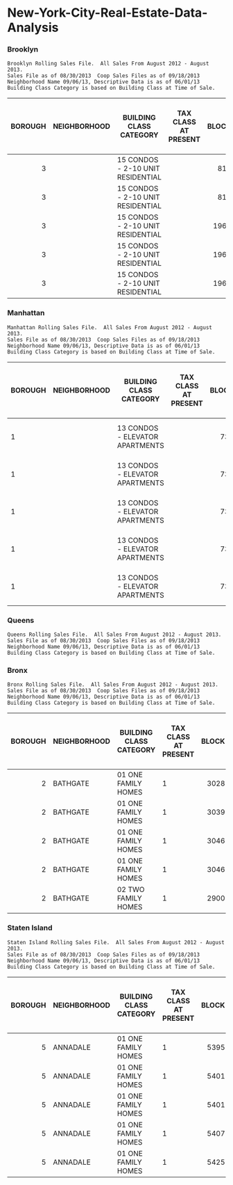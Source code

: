 # New-York-City-Real-Estate-Data-Analysis
	
	
### Brooklyn
	Brooklyn Rolling Sales File.  All Sales From August 2012 - August 2013. 
	Sales File as of 08/30/2013  Coop Sales Files as of 09/18/2013
	Neighborhood Name 09/06/13, Descriptive Data is as of 06/01/13
	Building Class Category is based on Building Class at Time of Sale.
	
<table class="table table-bordered table-hover table-condensed">
<thead><tr><th title="Field #1">BOROUGH</th>
<th title="Field #2">NEIGHBORHOOD</th>
<th title="Field #3">BUILDING CLASS CATEGORY</th>
<th title="Field #4">TAX CLASS AT PRESENT</th>
<th title="Field #5">BLOCK</th>
<th title="Field #6">LOT</th>
<th title="Field #7">EASE-MENT</th>
<th title="Field #8">BUILDING CLASS AT PRESENT</th>
<th title="Field #9">ADDRESS</th>
<th title="Field #10">APART<br/>MENT<br/>NUMBER</th>
<th title="Field #11">ZIP CODE</th>
<th title="Field #12">RESIDENTIAL UNITS</th>
<th title="Field #13">COMMERCIAL UNITS</th>
<th title="Field #14">TOTAL UNITS</th>
<th title="Field #15">LAND SQUARE FEET</th>
<th title="Field #16">GROSS SQUARE FEET</th>
<th title="Field #17">YEAR BUILT</th>
<th title="Field #18">TAX CLASS AT TIME OF SALE</th>
<th title="Field #19">BUILDING CLASS AT TIME OF SALE</th>
<th title="Field #20">SALE<br/>PRICE</th>
<th title="Field #21">SALE DATE</th>
</tr></thead>
<tbody><tr>
<td align="right">3</td>
<td>                         </td>
<td>15  CONDOS - 2-10 UNIT RESIDENTIAL          </td>
<td>  </td>
<td align="right">814</td>
<td align="right">1103</td>
<td> </td>
<td>  </td>
<td> 342 53RD    STREET                        </td>
<td>            </td>
<td align="right">11220</td>
<td>0</td>
<td>0</td>
<td>0</td>
<td>0</td>
<td>0</td>
<td>0</td>
<td align="right"> 2 </td>
<td> R1 </td>
<td>$403,572</td>
<td>7/9/2013</td>
</tr>
<tr>
<td align="right">3</td>
<td>                         </td>
<td>15  CONDOS - 2-10 UNIT RESIDENTIAL          </td>
<td>  </td>
<td align="right">814</td>
<td align="right">1105</td>
<td> </td>
<td>  </td>
<td> 342 53RD    STREET                        </td>
<td>            </td>
<td align="right">11220</td>
<td>0</td>
<td>0</td>
<td>0</td>
<td>0</td>
<td>0</td>
<td>0</td>
<td align="right"> 2 </td>
<td> R1 </td>
<td>$218,010</td>
<td>7/12/2013</td>
</tr>
<tr>
<td align="right">3</td>
<td>                         </td>
<td>15  CONDOS - 2-10 UNIT RESIDENTIAL          </td>
<td>  </td>
<td align="right">1967</td>
<td align="right">1401</td>
<td> </td>
<td>  </td>
<td> 290 GREENE AVE                            </td>
<td>            </td>
<td align="right">11238</td>
<td>0</td>
<td>0</td>
<td>0</td>
<td>0</td>
<td>0</td>
<td>0</td>
<td align="right"> 2 </td>
<td> R1 </td>
<td>$952,311</td>
<td>4/25/2013</td>
</tr>
<tr>
<td align="right">3</td>
<td>                         </td>
<td>15  CONDOS - 2-10 UNIT RESIDENTIAL          </td>
<td>  </td>
<td align="right">1967</td>
<td align="right">1402</td>
<td> </td>
<td>  </td>
<td> 290 GREENE AVE                            </td>
<td>            </td>
<td align="right">11238</td>
<td>0</td>
<td>0</td>
<td>0</td>
<td>0</td>
<td>0</td>
<td>0</td>
<td align="right"> 2 </td>
<td> R1 </td>
<td>$842,692</td>
<td>4/25/2013</td>
</tr>
<tr>
<td align="right">3</td>
<td>                         </td>
<td>15  CONDOS - 2-10 UNIT RESIDENTIAL          </td>
<td>  </td>
<td align="right">1967</td>
<td align="right">1403</td>
<td> </td>
<td>  </td>
<td> 290 GREENE AVE                            </td>
<td>            </td>
<td align="right">11238</td>
<td>0</td>
<td>0</td>
<td>0</td>
<td>0</td>
<td>0</td>
<td>0</td>
<td align="right"> 2 </td>
<td> R1 </td>
<td>$815,288</td>
<td>4/25/2013</td>
</tr>
</tbody></table> 

### Manhattan
	Manhattan Rolling Sales File.  All Sales From August 2012 - August 2013. 
	Sales File as of 08/30/2013  Coop Sales Files as of 09/18/2013
	Neighborhood Name 09/06/13, Descriptive Data is as of 06/01/13
	Building Class Category is based on Building Class at Time of Sale.
	

<table class="table table-bordered table-hover table-condensed">
<thead><tr><th title="Field #1">BOROUGH</th>
<th title="Field #2">NEIGHBORHOOD</th>
<th title="Field #3">BUILDING CLASS CATEGORY</th>
<th title="Field #4">TAX CLASS AT PRESENT</th>
<th title="Field #5">BLOCK</th>
<th title="Field #6">LOT</th>
<th title="Field #7">EASE-MENT</th>
<th title="Field #8">BUILDING CLASS AT PRESENT</th>
<th title="Field #9">ADDRESS</th>
<th title="Field #10">APART<br/>MENT<br/>NUMBER</th>
<th title="Field #11">ZIP CODE</th>
<th title="Field #12">RESIDENTIAL UNITS</th>
<th title="Field #13">COMMERCIAL UNITS</th>
<th title="Field #14">TOTAL UNITS</th>
<th title="Field #15">LAND SQUARE FEET</th>
<th title="Field #16">GROSS SQUARE FEET</th>
<th title="Field #17">YEAR BUILT</th>
<th title="Field #18">TAX CLASS AT TIME OF SALE</th>
<th title="Field #19">BUILDING CLASS AT TIME OF SALE</th>
<th title="Field #20">SALE<br/>PRICE</th>
<th title="Field #21">SALE DATE</th>
</tr></thead>
<tbody><tr>
<td>1</td>
<td>                         </td>
<td>13  CONDOS - ELEVATOR APARTMENTS            </td>
<td>  </td>
<td align="right">738</td>
<td align="right">1306</td>
<td> </td>
<td>  </td>
<td> 345 WEST 14TH   STREET                    </td>
<td>            </td>
<td align="right">10014</td>
<td>0</td>
<td>0</td>
<td>0</td>
<td>0</td>
<td>0</td>
<td>0</td>
<td align="right"> 2 </td>
<td> R4 </td>
<td>$2,214,693</td>
<td>5/20/2013</td>
</tr>
<tr>
<td>1</td>
<td>                         </td>
<td>13  CONDOS - ELEVATOR APARTMENTS            </td>
<td>  </td>
<td align="right">738</td>
<td align="right">1307</td>
<td> </td>
<td>  </td>
<td> 345 WEST 14TH   STREET                    </td>
<td>            </td>
<td align="right">10014</td>
<td>0</td>
<td>0</td>
<td>0</td>
<td>0</td>
<td>0</td>
<td>0</td>
<td align="right"> 2 </td>
<td> R4 </td>
<td>$1,654,656</td>
<td>5/16/2013</td>
</tr>
<tr>
<td>1</td>
<td>                         </td>
<td>13  CONDOS - ELEVATOR APARTMENTS            </td>
<td>  </td>
<td align="right">738</td>
<td align="right">1308</td>
<td> </td>
<td>  </td>
<td> 345 WEST 14TH   STREET                    </td>
<td>            </td>
<td align="right">10014</td>
<td>0</td>
<td>0</td>
<td>0</td>
<td>0</td>
<td>0</td>
<td>0</td>
<td align="right"> 2 </td>
<td> R4 </td>
<td>$1,069,162</td>
<td>5/23/2013</td>
</tr>
<tr>
<td>1</td>
<td>                         </td>
<td>13  CONDOS - ELEVATOR APARTMENTS            </td>
<td>  </td>
<td align="right">738</td>
<td align="right">1309</td>
<td> </td>
<td>  </td>
<td> 345 WEST 14TH   STREET                    </td>
<td>            </td>
<td align="right">10014</td>
<td>0</td>
<td>0</td>
<td>0</td>
<td>0</td>
<td>0</td>
<td>0</td>
<td align="right"> 2 </td>
<td> R4 </td>
<td>$1,374,637</td>
<td>5/15/2013</td>
</tr>
<tr>
<td>1</td>
<td>                         </td>
<td>13  CONDOS - ELEVATOR APARTMENTS            </td>
<td>  </td>
<td align="right">738</td>
<td align="right">1310</td>
<td> </td>
<td>  </td>
<td> 345 WEST 14TH   STREET                    </td>
<td>            </td>
<td align="right">10014</td>
<td>0</td>
<td>0</td>
<td>0</td>
<td>0</td>
<td>0</td>
<td>0</td>
<td align="right"> 2 </td>
<td> R4 </td>
<td>$1,649,565</td>
<td>5/13/2013</td>
</tr>
</tbody></table>
	
### Queens
	Queens Rolling Sales File.  All Sales From August 2012 - August 2013. 
	Sales File as of 08/30/2013  Coop Sales Files as of 09/18/2013
	Neighborhood Name 09/06/13, Descriptive Data is as of 06/01/13
	Building Class Category is based on Building Class at Time of Sale.
	
### Bronx
	Bronx Rolling Sales File.  All Sales From August 2012 - August 2013. 
	Sales File as of 08/30/2013  Coop Sales Files as of 09/18/2013
	Neighborhood Name 09/06/13, Descriptive Data is as of 06/01/13
	Building Class Category is based on Building Class at Time of Sale.
	
<table class="table table-bordered table-hover table-condensed">
<thead><tr><th title="Field #1">BOROUGH</th>
<th title="Field #2">NEIGHBORHOOD</th>
<th title="Field #3">BUILDING CLASS CATEGORY</th>
<th title="Field #4">TAX CLASS AT PRESENT</th>
<th title="Field #5">BLOCK</th>
<th title="Field #6">LOT</th>
<th title="Field #7">EASE-MENT</th>
<th title="Field #8">BUILDING CLASS AT PRESENT</th>
<th title="Field #9">ADDRESS</th>
<th title="Field #10">APART<br/>MENT<br/>NUMBER</th>
<th title="Field #11">ZIP CODE</th>
<th title="Field #12">RESIDENTIAL UNITS</th>
<th title="Field #13">COMMERCIAL UNITS</th>
<th title="Field #14">TOTAL UNITS</th>
<th title="Field #15">LAND SQUARE FEET</th>
<th title="Field #16">GROSS SQUARE FEET</th>
<th title="Field #17">YEAR BUILT</th>
<th title="Field #18">TAX CLASS AT TIME OF SALE</th>
<th title="Field #19">BUILDING CLASS AT TIME OF SALE</th>
<th title="Field #20">SALE<br/>PRICE</th>
<th title="Field #21">SALE DATE</th>
</tr></thead>
<tbody><tr>
<td align="right">2</td>
<td>BATHGATE                 </td>
<td>01  ONE FAMILY HOMES                        </td>
<td>1</td>
<td align="right">3028</td>
<td align="right">25</td>
<td> </td>
<td>A5</td>
<td> 412 EAST 179TH STREET                     </td>
<td>            </td>
<td align="right">10457</td>
<td>1</td>
<td align="right">0</td>
<td>1</td>
<td>1,842</td>
<td>2,048</td>
<td align="right">1901</td>
<td align="right"> 1 </td>
<td> A5 </td>
<td>$355,000</td>
<td>7/8/2013</td>
</tr>
<tr>
<td align="right">2</td>
<td>BATHGATE                 </td>
<td>01  ONE FAMILY HOMES                        </td>
<td>1</td>
<td align="right">3039</td>
<td align="right">28</td>
<td> </td>
<td>A1</td>
<td> 2329 WASHINGTON AVENUE                    </td>
<td>            </td>
<td align="right">10458</td>
<td>1</td>
<td align="right">0</td>
<td>1</td>
<td>1,103</td>
<td>1,290</td>
<td align="right">1910</td>
<td align="right"> 1 </td>
<td> A1 </td>
<td>$474,819</td>
<td>5/20/2013</td>
</tr>
<tr>
<td align="right">2</td>
<td>BATHGATE                 </td>
<td>01  ONE FAMILY HOMES                        </td>
<td>1</td>
<td align="right">3046</td>
<td align="right">39</td>
<td> </td>
<td>A1</td>
<td> 2075 BATHGATE AVENUE                      </td>
<td>            </td>
<td align="right">10457</td>
<td>1</td>
<td align="right">0</td>
<td>1</td>
<td>1,986</td>
<td>1,344</td>
<td align="right">1899</td>
<td align="right"> 1 </td>
<td> A1 </td>
<td>$210,000</td>
<td>3/12/2013</td>
</tr>
<tr>
<td align="right">2</td>
<td>BATHGATE                 </td>
<td>01  ONE FAMILY HOMES                        </td>
<td>1</td>
<td align="right">3046</td>
<td align="right">52</td>
<td> </td>
<td>A1</td>
<td> 2047 BATHGATE AVENUE                      </td>
<td>            </td>
<td align="right">10457</td>
<td>1</td>
<td align="right">0</td>
<td>1</td>
<td>2,329</td>
<td>1,431</td>
<td align="right">1901</td>
<td align="right"> 1 </td>
<td> A1 </td>
<td>$343,116</td>
<td>7/1/2013</td>
</tr>
<tr>
<td align="right">2</td>
<td>BATHGATE                 </td>
<td>02  TWO FAMILY HOMES                        </td>
<td>1</td>
<td align="right">2900</td>
<td align="right">61</td>
<td> </td>
<td>S2</td>
<td> 406 EAST TREMONT AVENUE                   </td>
<td>            </td>
<td align="right">10457</td>
<td>2</td>
<td align="right">1</td>
<td>3</td>
<td>1,855</td>
<td>4,452</td>
<td align="right">1931</td>
<td align="right"> 1 </td>
<td> S2 </td>
<td>$0</td>
<td>8/31/2012</td>
</tr>

</tbody></table>
	
### Staten Island
	Staten Island Rolling Sales File.  All Sales From August 2012 - August 2013. 
	Sales File as of 08/30/2013  Coop Sales Files as of 09/18/2013
	Neighborhood Name 09/06/13, Descriptive Data is as of 06/01/13
	Building Class Category is based on Building Class at Time of Sale.
 

<table class="table table-bordered table-hover table-condensed">
<thead><tr><th title="Field #1">BOROUGH</th>
<th title="Field #2">NEIGHBORHOOD</th>
<th title="Field #3">BUILDING CLASS CATEGORY</th>
<th title="Field #4">TAX CLASS AT PRESENT</th>
<th title="Field #5">BLOCK</th>
<th title="Field #6">LOT</th>
<th title="Field #7">EASE-MENT</th>
<th title="Field #8">BUILDING CLASS AT PRESENT</th>
<th title="Field #9">ADDRESS</th>
<th title="Field #10">APART<br/>MENT<br/>NUMBER</th>
<th title="Field #11">ZIP CODE</th>
<th title="Field #12">RESIDENTIAL UNITS</th>
<th title="Field #13">COMMERCIAL UNITS</th>
<th title="Field #14">TOTAL UNITS</th>
<th title="Field #15">LAND SQUARE FEET</th>
<th title="Field #16">GROSS SQUARE FEET</th>
<th title="Field #17">YEAR BUILT</th>
<th title="Field #18">TAX CLASS AT TIME OF SALE</th>
<th title="Field #19">BUILDING CLASS AT TIME OF SALE</th>
<th title="Field #20">SALE<br/>PRICE</th>
<th title="Field #21">SALE DATE</th>
</tr></thead>
<tbody><tr>
<td align="right">5</td>
<td>ANNADALE                 </td>
<td>01  ONE FAMILY HOMES                        </td>
<td>1</td>
<td align="right">5395</td>
<td align="right">32</td>
<td> </td>
<td>A1</td>
<td> 541 SYCAMORE STREET                       </td>
<td>            </td>
<td align="right">10312</td>
<td>1</td>
<td>0</td>
<td>1</td>
<td>13,320</td>
<td>4,696</td>
<td align="right">1985</td>
<td> 1 </td>
<td> A1 </td>
<td>$1,200,000</td>
<td>8/15/2012</td>
</tr>
<tr>
<td align="right">5</td>
<td>ANNADALE                 </td>
<td>01  ONE FAMILY HOMES                        </td>
<td>1</td>
<td align="right">5401</td>
<td align="right">10</td>
<td> </td>
<td>A2</td>
<td> 16 JANSEN STREET                          </td>
<td>            </td>
<td align="right">10312</td>
<td>1</td>
<td>0</td>
<td>1</td>
<td>10,800</td>
<td>2,015</td>
<td align="right">1980</td>
<td> 1 </td>
<td> A2 </td>
<td>$705,000</td>
<td>2/8/2013</td>
</tr>
<tr>
<td align="right">5</td>
<td>ANNADALE                 </td>
<td>01  ONE FAMILY HOMES                        </td>
<td>1</td>
<td align="right">5401</td>
<td align="right">38</td>
<td> </td>
<td>A1</td>
<td> 27 WEAVER STREET                          </td>
<td>            </td>
<td align="right">10312</td>
<td>1</td>
<td>0</td>
<td>1</td>
<td>10,833</td>
<td>2,128</td>
<td align="right">1980</td>
<td> 1 </td>
<td> A1 </td>
<td>$127,500</td>
<td>9/26/2012</td>
</tr>
<tr>
<td align="right">5</td>
<td>ANNADALE                 </td>
<td>01  ONE FAMILY HOMES                        </td>
<td>1</td>
<td align="right">5407</td>
<td align="right">11</td>
<td> </td>
<td>A1</td>
<td> 24 ELMBANK STREET                         </td>
<td>            </td>
<td align="right">10312</td>
<td>1</td>
<td>0</td>
<td>1</td>
<td>5,000</td>
<td>1,520</td>
<td align="right">1910</td>
<td> 1 </td>
<td> A1 </td>
<td>$237,276</td>
<td>11/29/2012</td>
</tr>
<tr>
<td align="right">5</td>
<td>ANNADALE                 </td>
<td>01  ONE FAMILY HOMES                        </td>
<td>1</td>
<td align="right">5425</td>
<td align="right">39</td>
<td> </td>
<td>A1</td>
<td> 23 SANDGAP STREET                         </td>
<td>  </td>
<td align="right"> </td>
<td> </td>
<td> </td>
<td> </td>
<td> </td>
<td> </td>
<td align="right"> </td>
<td> </td>
<td> </td>
<td> </td>
<td> </td>
</tr>
</tbody></table>
